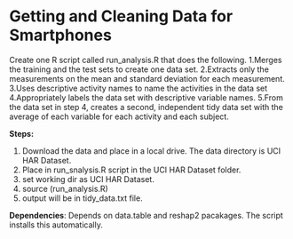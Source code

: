 **Getting and Cleaning Data for Smartphones**
========================================================
Create one R script called run_analysis.R that does the following. 
1.Merges the training and the test sets to create one data set.
2.Extracts only the measurements on the mean and standard deviation for each measurement. 
3.Uses descriptive activity names to name the activities in the data set
4.Appropriately labels the data set with descriptive variable names. 
5.From the data set in step 4, creates a second, independent tidy data set with the average of each variable for each activity and each subject.

**Steps:** 
1. Download the data and place in a local drive. The data directory is UCI HAR Dataset.
2. Place in run_snalysis.R script in the UCI HAR Dataset folder.
3. set working dir as UCI HAR Dataset. 
4. source (run_analysis.R)
5. output will be in tidy_data.txt file. 

**Dependencies**: Depends on data.table and reshap2 pacakages. The script installs this automatically. 
